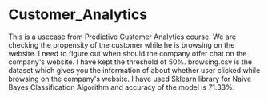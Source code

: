 # Customer_Analytics
This is a usecase from Predictive Customer Analytics course.
We are checking the propensity of the customer while he is browsing on the website. I need to figure out when should the
company offer chat on the company's website. I have kept the threshold of 50%.
browsing.csv is the dataset which gives you the information of about whether user clicked while browsing on the company's website.
I have used Sklearn  library for Naive Bayes Classification Algorithm and accuracy of the model is 71.33%.
